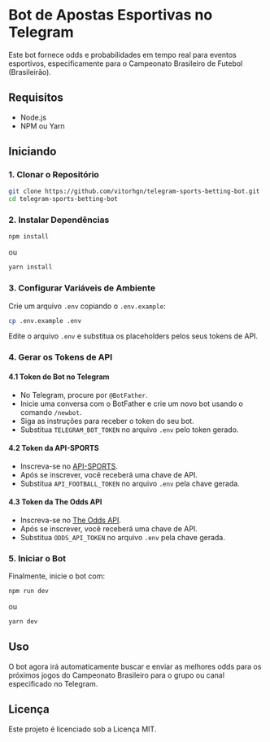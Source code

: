 # Bot de Apostas Esportivas no Telegram

Este bot fornece odds e probabilidades em tempo real para eventos esportivos, especificamente para o Campeonato Brasileiro de Futebol (Brasileirão).

## Requisitos

- Node.js
- NPM ou Yarn

## Iniciando

### 1. Clonar o Repositório

```bash
git clone https://github.com/vitorhgn/telegram-sports-betting-bot.git
cd telegram-sports-betting-bot
```

### 2. Instalar Dependências

```bash
npm install
```
ou
```bash
yarn install
```

### 3. Configurar Variáveis de Ambiente

Crie um arquivo `.env` copiando o `.env.example`:

```bash
cp .env.example .env
```

Edite o arquivo `.env` e substitua os placeholders pelos seus tokens de API.

### 4. Gerar os Tokens de API

#### 4.1 Token do Bot no Telegram
- No Telegram, procure por `@BotFather`.
- Inicie uma conversa com o BotFather e crie um novo bot usando o comando `/newbot`.
- Siga as instruções para receber o token do seu bot.
- Substitua `TELEGRAM_BOT_TOKEN` no arquivo `.env` pelo token gerado.

#### 4.2 Token da API-SPORTS
- Inscreva-se no [API-SPORTS](https://www.api-football.com/).
- Após se inscrever, você receberá uma chave de API.
- Substitua `API_FOOTBALL_TOKEN` no arquivo `.env` pela chave gerada.

#### 4.3 Token da The Odds API
- Inscreva-se no [The Odds API](https://the-odds-api.com/).
- Após se inscrever, você receberá uma chave de API.
- Substitua `ODDS_API_TOKEN` no arquivo `.env` pela chave gerada.

### 5. Iniciar o Bot

Finalmente, inicie o bot com:

```bash
npm run dev
```
ou
```bash
yarn dev
```

## Uso

O bot agora irá automaticamente buscar e enviar as melhores odds para os próximos jogos do Campeonato Brasileiro para o grupo ou canal especificado no Telegram.

## Licença

Este projeto é licenciado sob a Licença MIT.
